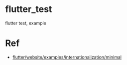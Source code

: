 # flutter_test
 flutter test, example

# Ref
-   [flutter/website/examples/internationalization/minimal](https://github.com/flutter/website/tree/master/examples/internationalization/minimal)